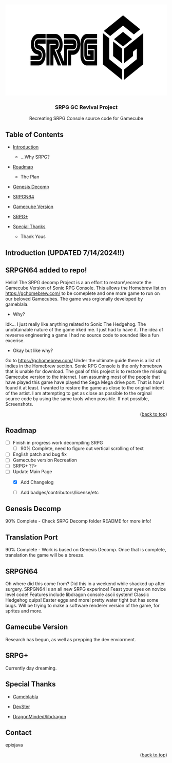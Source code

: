 <a name ="readme-top"></a> 


<br />
<div align="center">
  <a href="https://github.com/epixjava/SRPG-Decomp-Project">
    <img src="resources/SRPGLogo.png" alt="Logo" width="707" height="284">
  </a>

  <h3 align="center">SRPG GC Revival Project</h3>

  <p align="center">
    Recreating SRPG Console source code for Gamecube 
    <br />
</div>


## Table of Contents 

* [Introduction](#introduction)
  * ...Why SRPG?
* [Roadmap](#Roadmap)
  * The Plan
* [Genesis Decomp](#Genesis-Decomp)
  
* [SRPGN64](#SRPGN64)
    
* [Gamecube Version](#Gamecube-Version)
  
* [SRPG+](#SRPG+)
    
* [Special Thanks](#Special-Thanks)
  * Thank Yous

## Introduction (UPDATED 7/14/2024!!)

## SRPGN64 added to repo! 

Hello! The SRPG decomp Project is a an effort to restore\recreate the Gamecube Version of Sonic RPG Console. This allows the Homebrew list on <https://gchomebrew.com/> to be comeplete and one more game to run on our beloved Gamecubes. The game was orgionally developed by gameblala.

* Why? 

Idk... I just really like anything related to Sonic The Hedgehog. The unobtainable nature of the game irked me. I just had to have it. The idea of revserve engineering a game I had no source code to sounded like a fun excerise.  

* Okay but like why? 

Go to <https://gchomebrew.com/> Under the ultimate guide there is a list of indies in the Homebrew section. Sonic RPG Console is the only homebrew that is unable for download. The goal of this project is to restore the missing Gamecube version to the internet. I am assuming most of the people that have played this game have played the Sega Mega drive port. That is how I found it at least. I wanted to restore the game as close to the original intent of the artist. I am attempting to get as close as possible to the orginal source code by using the same tools when possible. If not possible, Screenshots. 

<p align="right">(<a href="#readme-top">back to top</a>)</p>


## Roadmap 

- [ ] Finish in progress work decompiling SRPG
   - [ ] 90% Complete, need to figure out vertical scrolling of text
- [ ] English patch and bug fix
- [ ] Gamecube version Recreation
- [ ] SRPG+ ??>
- [ ] Update Main Page 
   - [x] Add Changelog 
   - [ ] Add badges/contributors/license/etc



## Genesis Decomp

90% Complete - Check SRPG Decomp folder README for more info!



## Translation Port

90% Complete - Work is based on Genesis Decomp. Once that is complete, translation the game will be a breeze. 




## SRPGN64

Oh where did this come from? Did this in a weekend while shacked up after surgery.  SRPGN64 is an all new SRPG experince! 
Feast your eyes on novice level code! Features include libdragon console ascii system! Classic Hedgehog quips! Easter eggs and more!
pretty water tight but has some bugs. Will be trying to make a software renderer version of the game, for sprites and more. 




## Gamecube Version

Research has begun, as well as prepping the dev enviorment. 



## SRPG+ 

Currently day dreaming. 



## Special Thanks 

* [Gameblabla](https://github.com/gameblabla)

* [DevSter](https://devster.monkeeh.com/)

* [DragonMinded/libdragon](https://github.com/DragonMinded/libdragon)



## Contact 

epixjava


<p align="right">(<a href="#readme-top">back to top</a>)</p>


<!-- MARKDOWN LINKS & IMAGES -->
[grrlibimg]: resources/grrlib_logo.png
[srpgimg]: resources/SRPGLogo.png



